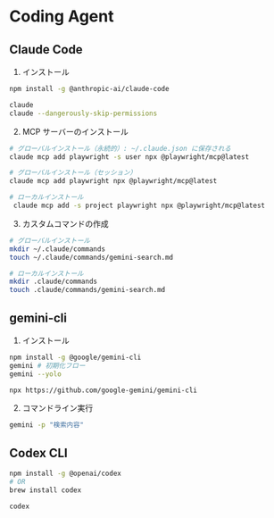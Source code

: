 # Coding Agent

## Claude Code

1. インストール

```sh
npm install -g @anthropic-ai/claude-code

claude
claude --dangerously-skip-permissions
```

2. MCP サーバーのインストール

```sh
# グローバルインストール（永続的）: ~/.claude.json に保存される
claude mcp add playwright -s user npx @playwright/mcp@latest

# グローバルインストール（セッション）
claude mcp add playwright npx @playwright/mcp@latest

# ローカルインストール
 claude mcp add -s project playwright npx @playwright/mcp@latest
```

3. カスタムコマンドの作成

```sh
# グローバルインストール
mkdir ~/.claude/commands
touch ~/.claude/commands/gemini-search.md

# ローカルインストール
mkdir .claude/commands
touch .claude/commands/gemini-search.md
```

## gemini-cli

1. インストール

```sh
npm install -g @google/gemini-cli
gemini # 初期化フロー
gemini --yolo

npx https://github.com/google-gemini/gemini-cli
```

2. コマンドライン実行

```sh
gemini -p "検索内容"
```

## Codex CLI

```sh
npm install -g @openai/codex
# OR
brew install codex
```

```sh
codex
```
